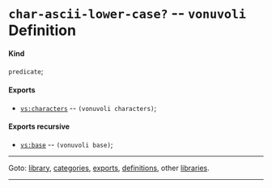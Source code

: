 

<a id='definition__vonuvoli__char-ascii-lower-case_3f'></a>

# `char-ascii-lower-case?` -- `vonuvoli` Definition


<a id='definition__vonuvoli__char-ascii-lower-case_3f__kind'></a>

#### Kind

`predicate`;


<a id='definition__vonuvoli__char-ascii-lower-case_3f__exports'></a>

#### Exports

 * [`vs:characters`](../../vonuvoli/exports/vs_3a_characters.md#export__vonuvoli__vs_3a_characters) -- `(vonuvoli characters)`;


<a id='definition__vonuvoli__char-ascii-lower-case_3f__exports-recursive'></a>

#### Exports recursive

 * [`vs:base`](../../vonuvoli/exports/vs_3a_base.md#export__vonuvoli__vs_3a_base) -- `(vonuvoli base)`;

----

Goto: [library](../../vonuvoli/_index.md#library__vonuvoli), [categories](../../vonuvoli/categories/_index.md#toc__vonuvoli__categories), [exports](../../vonuvoli/exports/_index.md#toc__vonuvoli__exports), [definitions](../../vonuvoli/definitions/_index.md#toc__vonuvoli__definitions), other [libraries](../../_libraries.md#toc__libraries).

----

